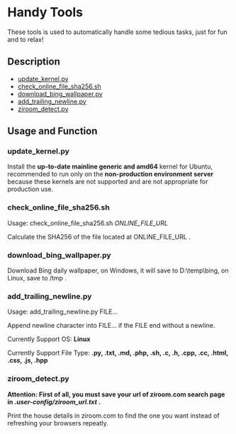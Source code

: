 # Handy Tools

These tools is used to automatically handle some tedious tasks, just for fun and to relax!

## Description

* [update_kernel.py](#update_kernelpy)
* [check_online_file_sha256.sh](#check_online_file_sha256sh)
* [download_bing_wallpaper.py](#download_bing_wallpaperpy)
* [add_trailing_newline.py](#add_trailing_newlinepy)
* [ziroom_detect.py](#ziroom_detectpy)

## Usage and Function

### update_kernel.py

Install the **up-to-date mainline generic and amd64** kernel for Ubuntu, recommended to run only on the **non-production environment server** because these kernels are not supported and are not appropriate for production use.

### check_online_file_sha256.sh

Usage: check_online_file_sha256.sh *ONLINE_FILE_URL*

Calculate the SHA256 of the file located at ONLINE_FILE_URL .

### download_bing_wallpaper.py

Download Bing daily wallpaper, on Windows, it will save to D:\temp\bing, on Linux, save to /tmp .

### add_trailing_newline.py

Usage: add_trailing_newline.py FILE...

Append newline character into FILE... if the FILE end without a newline.

Currently Support OS: **Linux**

Currently Support File Type: **.py, .txt, .md, .php, .sh, .c, .h, .cpp, .cc, .html, .css, .js, .hpp**

### ziroom_detect.py

**Attention: First of all, you must save your url of ziroom.com search page in *.user-config/ziroom_url.txt* .**

Print the house details in ziroom.com to find the one you want instead of refreshing your browsers repeatly.
